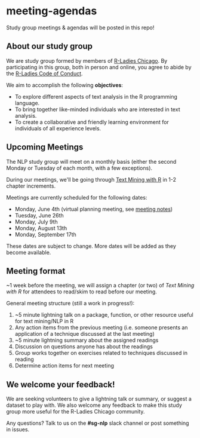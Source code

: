# meeting-agendas
Study group meetings &amp; agendas will be posted in this repo!   
  
   
## About our study group  
  
We are study group formed by members of [R-Ladies Chicago](https://www.meetup.com/rladies-chicago). By participating in this group, both in person and online, you agree to abide by the [R-Ladies Code of Conduct](https://rladies.org/code-of-conduct/).      
  
We aim to accomplish the following **objectives**:  
  
* To explore different aspects of text analysis in the R programming language.   
* To bring together like-minded individuals who are interested in text analysis.  
* To create a collaborative and friendly learning environment for individuals of all experience levels.    
  
  
## Upcoming Meetings  
  
The NLP study group will meet on a monthly basis (either the second Monday or Tuesday of each month, with a few exceptions).  
  
During our meetings, we'll be going through [Text Mining with R](https://www.tidytextmining.com/) in 1-2 chapter increments.  
  
Meetings are currently scheduled for the following dates:  
  
* Monday, June 4th (virtual planning meeting, see [meeting notes](https://docs.google.com/document/d/1531CUb2xZ1XQsNsYPBOCnlCAKBJkyxXdqyO_TFdDP14/edit?usp=sharing))
* Tuesday, June 26th  
* Monday, July 9th  
* Monday, August 13th  
* Monday, September 17th  
  
These dates are subject to change. More dates will be added as they become available.  
  
  
## Meeting format  
  
~1 week before the meeting, we will assign a chapter (or two) of *Text Mining with R* for attendees to read/skim to read before our meeting.  
  
General meeting structure (still a work in progress!):  
  
1. ~5 minute lightning talk on a package, function, or other resource useful for text mining/NLP in R  
2. Any action items from the previous meeting (i.e. someone presents an application of a technique discussed at the last meeting)  
3. ~5 minute lightning summary about the assigned readings   
4. Discussion on questions anyone has about the readings  
5. Group works together on exercises related to techniques discussed in reading  
6. Determine action items for next meeting   
  
  
## We welcome your feedback!  
  
We are seeking volunteers to give a lightning talk or summary, or suggest a dataset to play with. We also welcome any feedback to make this study group more useful for the R-Ladies Chicago community.  
  
Any questions? Talk to us on the **#sg-nlp** slack channel or post something in issues.  
 
